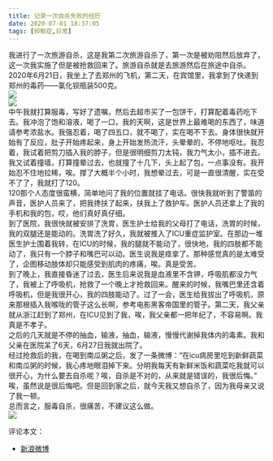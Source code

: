 ```yaml
---
title: 记录一次自杀失败的经历
date: 2020-07-01 18:37:05
tags: [抑郁症,日常]
---
```

我进行了一次旅游自杀，这是我第二次旅游自杀了，第一次是被劝阻然后放弃了，这一次我实施了但是被抢救回来了。旅游自杀就是去旅游然后在旅途中自杀。  
2020年6月21日，我坐上了去郑州的飞机，第二天，在宾馆里，我拿到了快递到郑州的毒药——氯化钡瓶装500克。  
![](https://s1.ax1x.com/2020/07/01/N7WEWD.png)  
![](https://s1.ax1x.com/2020/07/01/N7WnOA.png)  
中午我就打算服毒，写好了遗嘱，然后去超市买了一包饼干，打算配着毒药吃下去。我冲泡了饱和溶液，喝了一口，我的天啊，这是世界上最难喝的东西了，味道请参考浓盐水。我强忍着，喝了四五口，就不喝了，实在喝不下去。身体很快就开始有了反应，肚子开始疼起来，身上开始发热流汗，头晕晕的，不停地呕吐。我忍着，我试着把剪刀插入我的脖子，但是很明细剪刀太钝，我力气太小，插不进去。我又试着撞墙，打算撞晕过去，也就撞了十几下，头上起了包，一点事没有。我开始忍不住地拉稀，唉。撑了大概半个小时，我想晕过去，可是一直很清醒，实在受不了了，我就打了120。  
120那个人态度很蛮横，简单地问了我的位置就挂了电话。很快我就听到了警笛的声音，医护人员来了，把我搀扶了起来，扶我上了救护车。医护人员还拿上了我的手机和我的包，哎，他们真好真仔细。  
到了医院，我很快就被安排了洗胃，医生护士给我的父母打了电话，洗胃的时候，我的双腿还是能动的。洗胃洗了好久，我就被推入了ICU重症监护室。在那边一堆医生护士围着我转，在ICU的时候，我的腿就不能动了，很快地，我的四肢都不能动了，我只有一个脖子和嘴巴可以动。医生说我是痉挛了。那种感觉真的是太难受了，企图移动肢体却只能感受到肌肉的疼痛，唉。真是受苦。  
到了晚上，我直接昏迷了过去，医生后来说我是血液里不含钾，呼吸肌都没力气了，我被上了呼吸机，抢救了一个晚上才抢救回来。醒来的时候，我嘴巴里还含着呼吸机，但是我很开心，我的四肢能动了。过了一会，医生给我拔出了呼吸机，原来那根插入我喉咙的管子这么长啊，参考电影黑客帝国里的管子。第二天，我父亲就从浙江赶到了郑州，在ICU见到了我，唉，我父亲都一把年纪了，不容易啊。我真是不孝子。  
之后的几天就是不停的抽血，输液，抽血，输液，慢慢代谢掉我体内的毒素。我和父亲在医院呆了6天，6月27日我就出院了。  
经过抢救后的我，在喝到南瓜粥之后，发了一条微博：“在icu病房里吃到新鲜蔬菜和南瓜粥的时候，我心疼地眼泪掉下来。分明我每天有新鲜米饭和蔬菜吃我就可以很开心，为什么要去自杀呢？唉，自杀是不对的，从来就是错误的，我很后悔。”  
唉，虽然说是很后悔吧。但是回到家之后，就今天我又想自杀了，因为我母亲又说了我一顿。  
总而言之，服毒自杀，很痛苦，不建议这么做。  
![](https://s1.ax1x.com/2020/07/01/N7W4k6.png)  

评论本文：  
- [新浪微博](https://weibo.com/ttarticle/p/show?id=2309404521959487832241)
  